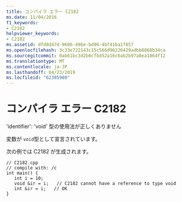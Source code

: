 ```yaml
---
title: コンパイラ エラー C2182
ms.date: 11/04/2016
f1_keywords:
- C2182
helpviewer_keywords:
- C2182
ms.assetid: dfd8d47d-9606-496e-bd96-4bf41ba1f857
ms.openlocfilehash: 3c33e722143c15c566d96226429adbb8868b34ca
ms.sourcegitcommit: 0ab61bc3d2b6cfbd52a16c6ab2b97a8ea1864f12
ms.translationtype: MT
ms.contentlocale: ja-JP
ms.lasthandoff: 04/23/2019
ms.locfileid: "62385980"
---
```

# <a name="compiler-error-c2182"></a>コンパイラ エラー C2182

'identifier': 'void' 型の使用法が正しくありません

変数が `void`型として宣言されています。

次の例では C2182 が生成されます。

```
// C2182.cpp
// compile with: /c
int main() {
   int i = 10;
   void &ir = i;   // C2182 cannot have a reference to type void
   int &ir = i;   // OK
}
```